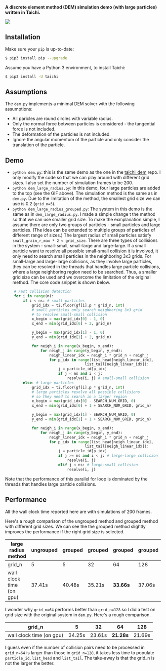 __A discrete element method (DEM) simulation demo (with large particles) written in Taichi.__

![](./large_radius.gif)

## Installation
Make sure your `pip` is up-to-date:

```bash
$ pip3 install pip --upgrade
```

Assume you have a Python 3 environment, to install Taichi:

```bash
$ pip3 install -U taichi
```

## Assumptions
The `dem.py` implements a minimal DEM solver with the following assumptions:

- All paricles are round circles with variable radius.
- Only the normal force between particles is considered - the tangential force is not included.
- The deformation of the particles is not included.
- Ignore the angular momentum of the particle and only consider the translation of the particle.

## Demo

- `python dem.py`: this is the same demo as the one in the [taichi_dem](https://github.com/taichi-dev/taichi_dem) repo. I only modify the code so that we can play around with different grid sizes. I also set the number of simulation frames to be 200.
- `python dem_large_radius.py`: In this demo, four large particles are added to the top (see the GIF above). The simulation method is the same as in `dem.py`. Due to the limitation of the method, the smallest grid size we can use is 0.2 (`grid_n=5`). 
- `python dem_large_radius_grouped.py`: The system in this demo is the same as in `dem_large_radius.py`. I made a simple change t the method so that we can use smaller grid size. To make the exmplanation simple, I assume there are only two groups of particles - small particles and large particles. (The idea can be extended to multiple groups of particles of different range of sizes.) The largest radius of small particles satisfy `small_grain_r_max * 2 < grid_size`. There are three types of collisions in the system - small-small, small-large and large-large. If a small particle want to resolve all possible small-small collision it is involved, it only need to search small particles in the neighboring 3x3 grids. For small-large and large-large collisions, as they involve large particles, they can be resolved in the threads that handles large particle collisions, where a large neighboring region need to be searched. Thus, a smaller grid size can be used and we overcome the limitation of the original method. The core code snippet is shown below. 

```python
    # Fast collision detection
    for i in range(n):
        if i < ns: # small particles
            grid_idx = ti.floor(gf[i].p * grid_n, int)
            # small particles only search neighboring 3x3 grid
            # to resolve small-small collision
            x_begin = max(grid_idx[0] - 1, 0)
            x_end = min(grid_idx[0] + 2, grid_n)

            y_begin = max(grid_idx[1] - 1, 0)
            y_end = min(grid_idx[1] + 2, grid_n)

            for neigh_i in range(x_begin, x_end):
                for neigh_j in range(y_begin, y_end):
                    neigh_linear_idx = neigh_i * grid_n + neigh_j
                    for p_idx in range(list_head[neigh_linear_idx],
                                    list_tail[neigh_linear_idx]):
                        j = particle_id[p_idx]
                        if j < ns and i < j:
                            resolve(i, j) # small-small collision
        else: # large particles
            grid_idx = ti.floor(gf[i].p * grid_n, int)
            # large particles resolve all possible collisions 
            # so they need to search in a larger region
            x_begin = max(grid_idx[0] - SEARCH_NUM_GRID, 0)
            x_end = min(grid_idx[0] + 1 + SEARCH_NUM_GRID, grid_n)

            y_begin = max(grid_idx[1] - SEARCH_NUM_GRID, 0)
            y_end = min(grid_idx[1] + 1 + SEARCH_NUM_GRID, grid_n)

            for neigh_i in range(x_begin, x_end):
                for neigh_j in range(y_begin, y_end):
                    neigh_linear_idx = neigh_i * grid_n + neigh_j
                    for p_idx in range(list_head[neigh_linear_idx],
                                    list_tail[neigh_linear_idx]):
                        j = particle_id[p_idx]
                        if j >= ns and i < j: # large-large collision
                            resolve(i, j)
                        elif j < ns: # large-small collision
                            resolve(i, j)
```

Note that the performance of this parallel for loop is dominated by the threads that handles large particle collisions. 

## Performance

All the wall clock time reported here are with simulations of 200 frames. 

Here's a rough comparison of the ungrouped method and grouped method with different grid sizes. We can see the the grouped method slightly improves the performance if the right grid size is selected. 

| large radius method | ungrouped | grouped | grouped | grouped | grouped |
| --- | --- | --- | --- | --- | --- |
| grid_n | 5 | 5 | 32 | 64 | 128 |
| wall clock time (on gpu) | 37.41s | 40.48s | 35.21s | **33.66s** | 37.06s |

I wonder why `grid_n=64` performs better than `grid_n=128` so I did a test on grid size with the original system in `dem.py`. Here's a rough comparison.

| grid_n | 5 | 32 | 64 | 128 |
| --- | --- | --- | --- | --- |
| wall clock time (on gpu) | 34.25s | 23.61s | **21.28s** | 21.69s |

I guess even if the number of collision pairs need to be processed in `grid_n=64` is larger than those in `grid_n=128`, it takes less time to populate `particle_id`, `list_head` and `list_tail`. The take-away is that the grid_n is not the larger the better. 
